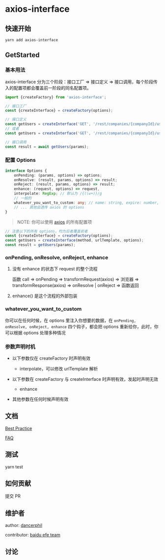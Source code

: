 # axios-interface

## 快速开始

```
yarn add axios-interface
```

## GetStarted

### 基本用法

axios-interface 分为三个阶段：接口工厂 => 接口定义 => 接口调用，每个阶段传入的配置项都会覆盖前一阶段的同名配置项。

```javascript
import {createFactory} from 'axios-interface';

// 接口工厂
const {createInterface} = createFactory(options);

// 接口定义
const getUsers = createInterface('GET', '/rest/companies/{companyId}/users', options);
// 或者
const getUsers = createInterface('GET', '/rest/companies/{companyId}/users', enhance, options);

// 接口调用
const result = await getUsers(params);
```

### 配置 Options

```typescript
interface Options {
    onPending: (params, options) => options;
    onResolve: (result, params, options) => result;
    onReject: (result, params, options) => result;
    enhance: (request, options) => request,
    interpolate: RegExp; // 默认为 /{(\w+)}/g
    // 一般的
    whatever_you_want_to_custom: any; // name: string, expire: number, idempotent: boolean
    // ... 其他会透传 axios 的 options
}

```

> NOTE: 你可以使用 [axios](https://github.com/axios/axios#request-config) 的所有配置项

```javascript
// 注意以下的所有 options，均为后者覆盖前者
const {createInterface} = createFactory(options);
const getUsers = createInterface(method, urlTemplate, options);
const result = getUsers(params);
```

### onPending, onResolve, onReject, enhance

1. 没有 enhance 的状态下 request 的整个流程

    函数 call => onPending => transformRequest(axios) => 浏览器 => transformResponse(axios) => onResolve | onReject => 函数返回

2. enhance() 是这个流程的外部包装

### whatever_you_want_to_custom

你可以在任何时候，在 options 里注入你想要的数据，在 `onPending, onResolve, onReject, enhance` 四个钩子，都会把 options 重新给你，此时，你可以根据 options 处理多种情况

### 参数声明时机

- 以下参数仅在 createFactory 时声明有效

    - interpolate，可以修改 urlTemplate 解析

- 以下参数在 createFactory 与 createInterface 时声明有效，发起时声明无效

    - enhance

- 其他参数在任何时候声明有效

## 文档

[Best Practice](docs/BestPractice.md)

[FAQ](docs/FAQ.md)

## 测试

yarn test

## 如何贡献

提交 PR

## 维护者

author: [dancerphil](https://github.com/dancerphil)

contributor: [baidu efe team](https://github.com/ecomfe)

## 讨论
